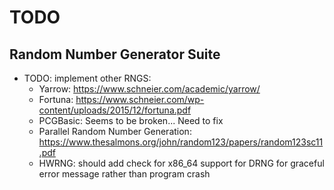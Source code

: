 # TODO

## Random Number Generator Suite

* TODO: implement other RNGS:
    * Yarrow: https://www.schneier.com/academic/yarrow/
    * Fortuna: https://www.schneier.com/wp-content/uploads/2015/12/fortuna.pdf
    * PCGBasic: Seems to be broken... Need to fix
    * Parallel Random Number Generation: https://www.thesalmons.org/john/random123/papers/random123sc11.pdf
    * HWRNG: should add check for x86_64 support for DRNG for graceful error message rather than program crash 